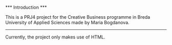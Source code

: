 *** Introduction ***

This is a PRJ4 project for the Creative Business programme in Breda University of Applied Sciences made by Maria Bogdanova.

*****************************************************************************************************************************

Currently, the project only makes use of HTML.  
